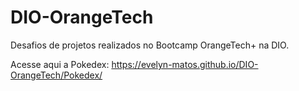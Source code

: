 # DIO-OrangeTech
Desafios de projetos realizados no Bootcamp OrangeTech+ na DIO.


Acesse aqui a Pokedex: https://evelyn-matos.github.io/DIO-OrangeTech/Pokedex/
